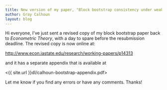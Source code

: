 ```yaml
---
title: New version of my paper, "Block bootstrap consistency under weak assumptions"
author: Gray Calhoun
layout: blog
---
```


Hi everyone, I've just sent a revised copy of my block bootstrap paper
back to *Econometric Theory*, with a day to spare before the
resubmission deadline. The revised copy is now online at:

<http://www.econ.iastate.edu/research/working-papers/p14313>

and it has a separate appendix that is available at

<{{ site.url }}dl/calhoun-bootstrap-appendix.pdf>

Let me know if you find any errors or have any comments. Thanks!
